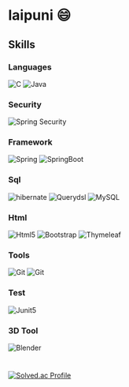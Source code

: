 # laipuni 😄

## Skills

### Languages
![C](https://img.shields.io/badge/C-A8B9CC.svg?&style=for-the-badge&logo=C&logoColor=white)
![Java](https://img.shields.io/badge/Java-007396.svg?&style=for-the-badge&logo=Java&logoColor=white)

### Security
![Spring Security](https://img.shields.io/badge/Spring%20Security-6DB33F.svg?&style=for-the-badge&logo=Spring%20Security&logoColor=white)

### Framework
![Spring](https://img.shields.io/badge/Spring-6DB33F.svg?&style=for-the-badge&logo=Spring&logoColor=white)
![SpringBoot](https://img.shields.io/badge/SpringBoot-6DB33F.svg?&style=for-the-badge&logo=SpringBoot&logoColor=white)

### Sql
![hibernate](https://img.shields.io/badge/hibernate-59666C.svg?&style=for-the-badge&logo=hibernate&logoColor=white)
![Querydsl](https://img.shields.io/badge/Querydsl-4479A1.svg?&style=for-the-badge&logo=Querydsl&logoColor=white)
![MySQL](https://img.shields.io/badge/MySQL-4479A1.svg?&style=for-the-badge&logo=MySQL&logoColor=white)

### Html
![Html5](https://img.shields.io/badge/Html5-E34F26.svg?&style=for-the-badge&logo=Html5&logoColor=white)
![Bootstrap](https://img.shields.io/badge/Bootstrap-7952B3.svg?&style=for-the-badge&logo=Bootstrap&logoColor=white)
![Thymeleaf](https://img.shields.io/badge/Thymeleaf-005F0F.svg?&style=for-the-badge&logo=Thymeleaf&logoColor=white)

### Tools
![Git](https://img.shields.io/badge/Git-F05032.svg?&style=for-the-badge&logo=Git&logoColor=white)
![Git](https://img.shields.io/badge/Intellij%20IDEA-000000.svg?&style=for-the-badge&logo=Intellij%20IDEA&logoColor=white)

### Test
![Junit5](https://img.shields.io/badge/Junit5-25A162.svg?&style=for-the-badge&logo=Junit5&logoColor=white)

### 3D Tool
![Blender](https://img.shields.io/badge/Blender-E87D0D.svg?&style=for-the-badge&logo=Blender&logoColor=white)

#
[![Solved.ac Profile](http://mazassumnida.wtf/api/v2/generate_badge?boj=rhkgkrwkrk)](https://solved.ac/rhkgkrwkrk/)

<!--
**laipuni/laipuni** is a ✨ _special_ ✨ repository because its `README.md` (this file) appears on your GitHub profile.

Here are some ideas to get you started:

- 🔭 I’m currently working on ...
- 🌱 I’m currently learning ...
- 👯 I’m looking to collaborate on ...
- 🤔 I’m looking for help with ...
- 💬 Ask me about ...
- 📫 How to reach me: ...
- 😄 Pronouns: ...
- ⚡ Fun fact: ...
-->
